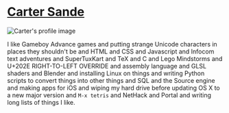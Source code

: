 # [Carter Sande](https://github.com/cartr)

![Carter's profile image](https://s.gravatar.com/avatar/97d0a5b32bd1a47dd0c2b6f4baabb97d?s=300)

I like Gameboy Advance games and putting strange Unicode characters in places they shouldn't be and HTML and CSS and Javascript and Infocom text adventures and SuperTuxKart and TeX and C and Lego Mindstorms and U+202E RIGHT-TO-LEFT OVERRIDE and assembly language and GLSL shaders and Blender and installing Linux on things and writing Python scripts to convert things into other things and SQL and the Source engine and making apps for iOS and wiping my hard drive before updating OS X to a new major version and `M-x tetris` and NetHack and Portal and writing long lists of things I like.